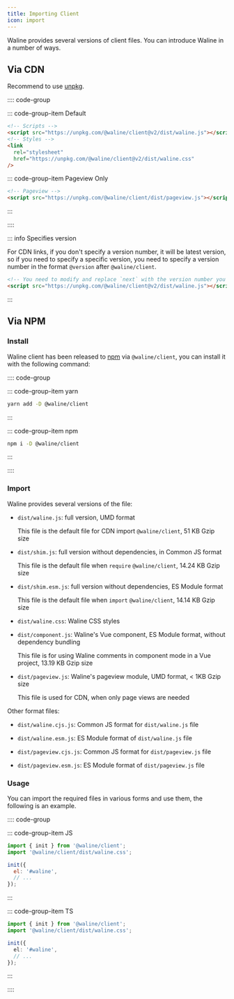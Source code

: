 ```yaml
---
title: Importing Client
icon: import
---
```


Waline provides several versions of client files. You can introduce Waline in a number of ways.

## Via CDN

Recommend to use [unpkg](https://unpkg.com/@waline/client/).

:::: code-group

::: code-group-item Default

```html
<!-- Scripts -->
<script src="https://unpkg.com/@waline/client@v2/dist/waline.js"></script>
<!-- Styles -->
<link
  rel="stylesheet"
  href="https://unpkg.com/@waline/client@v2/dist/waline.css"
/>
```

::: code-group-item Pageview Only

```html
<!-- Pageview -->
<script src="https://unpkg.com/@waline/client/dist/pageview.js"></script>
```

:::

::::

::: info Specifies version

For CDN links, if you don't specify a version number, it will be latest version, so if you need to specify a specific version, you need to specify a version number in the format `@version` after `@waline/client`.

```html
<!-- You need to modify and replace `next` with the version number you want -->
<script src="https://unpkg.com/@waline/client@v2/dist/waline.js"></script>
```

:::

## Via NPM

### Install

Waline client has been released to [npm](https://www.npmjs.com/package/@waline/client) via `@waline/client`, you can install it with the following command:

:::: code-group

::: code-group-item yarn

```bash
yarn add -D @waline/client
```

:::

::: code-group-item npm

```bash
npm i -D @waline/client
```

:::

::::

### Import

Waline provides several versions of the file:

- `dist/waline.js`: full version, UMD format

  This file is the default file for CDN import `@waline/client`, 51 KB Gzip size

- `dist/shim.js`: full version without dependencies, in Common JS format

  This file is the default file when `require` `@waline/client`, 14.24 KB Gzip size

- `dist/shim.esm.js`: full version without dependencies, ES Module format

  This file is the default file when `import` `@waline/client`, 14.14 KB Gzip size

- `dist/waline.css`: Waline CSS styles

- `dist/component.js`: Waline's Vue component, ES Module format, without dependency bundling

  This file is for using Waline comments in component mode in a Vue project, 13.19 KB Gzip size

- `dist/pageview.js`: Waline's pageview module, UMD format, < 1KB Gzip size

  This file is used for CDN, when only page views are needed

Other format files:

- `dist/waline.cjs.js`: Common JS format for `dist/waline.js` file

- `dist/waline.esm.js`: ES Module format of `dist/waline.js` file

- `dist/pageview.cjs.js`: Common JS format for `dist/pageview.js` file

- `dist/pageview.esm.js`: ES Module format of `dist/pageview.js` file

### Usage

You can import the required files in various forms and use them, the following is an example.

:::: code-group

::: code-group-item JS

```js
import { init } from '@waline/client';
import '@waline/client/dist/waline.css';

init({
  el: '#waline',
  // ...
});
```

:::

::: code-group-item TS

```ts
import { init } from '@waline/client';
import '@waline/client/dist/waline.css';

init({
  el: '#waline',
  // ...
});
```

:::

::::
